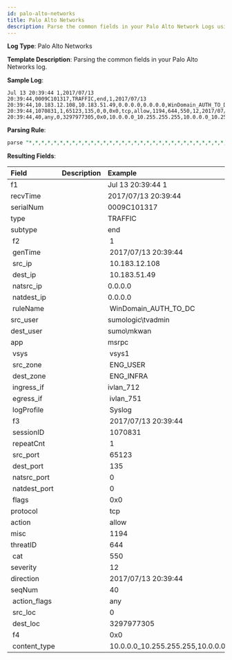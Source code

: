 ```yaml
---
id: palo-alto-networks
title: Palo Alto Networks
description: Parse the common fields in your Palo Alto Network Logs using the FER template.
---
```



**Log Type**: Palo Alto Networks

**Template Description**: Parsing the common fields in your Palo Alto Networks log.

**Sample Log**:

```
Jul 13 20:39:44 1,2017/07/13 20:39:44,0009C101317,TRAFFIC,end,1,2017/07/13 20:39:44,10.183.12.108,10.183.51.49,0.0.0.0,0.0.0.0,WinDomain_AUTH_TO_DC,,sumo\mkwan,msrpc,vsys1,ENG_USER,ENG_INFRA,ivlan_712,ivlan_751,Syslog,2017/07/13 20:39:44,1070831,1,65123,135,0,0,0x0,tcp,allow,1194,644,550,12,2017/07/13 20:39:44,40,any,0,3297977305,0x0,10.0.0.0_10.255.255.255,10.0.0.0_10.255.255.255,0,7,5
```

**Parsing Rule**:

```sql
parse "*,*,*,*,*,*,*,*,*,*,*,*,*,*,*,*,*,*,*,*,*,*,*,*,*,*,*,*,*,*,*,*,*,*,*,*,*,*,*,*,*,*" as f1,recvTime,serialNum,type,subtype,f2,genTime,src_ip,dest_ip,natsrc_ip,natdest_ip,ruleName,src_user,dest_user,app,vsys,src_zone,dest_zone,ingress_if,egress_if,logProfile,f3,sessionID,repeatCnt,src_port,dest_port,natsrc_port,natdest_port,flags,protocol,action,misc,threatID,cat,severity,direction,seqNum,action_flags,src_loc,dest_loc,f4,content_type
```

**Resulting Fields**:

| Field | Description | Example |
|:--|:--|:--|
| f1            |   | Jul 13 20:39:44 1 |
| recvTime      |   | 2017/07/13 20:39:44 |
| serialNum     |   | 0009C101317 |
| type          |   | TRAFFIC |
| subtype       |   | end |
|  f2           |   |  1 |
|  genTime      |   |  2017/07/13 20:39:44 |
|  src_ip       |   |  10.183.12.108 |
|  dest_ip      |   |  10.183.51.49 |
|  natsrc_ip    |   | 0.0.0.0 |
|  natdest_ip   |   | 0.0.0.0  |
|  ruleName     |   |  WinDomain_AUTH_TO_DC |
| src_user      |   | sumologic\\tvadmin |
| dest_user     |   | sumo\\mkwan |
| app           |   | msrpc |
|  vsys         |   |  vsys1 |
|  src_zone     |   |  ENG_USER |
|  dest_zone    |   |  ENG_INFRA |
|  ingress_if   |   | ivlan_712  |
|  egress_if    |   |  ivlan_751 |
|  logProfile   |   |  Syslog |
|  f3           |   |  2017/07/13 20:39:44 |
|  sessionID    |   |  1070831 |
|  repeatCnt    |   |  1 |
|  src_port     |   |  65123 |
|  dest_port    |   |  135 |
|  natsrc_port  |   |  0 |
|  natdest_port |   |  0 |
|  flags        |   |  0x0 |
| protocol      |   |  tcp |
| action        |   |  allow |
| misc          |   |  1194 |
| threatID      |   |  644 |
|  cat          |   |  550 |
| severity      |   |  12 |
| direction     |   |  2017/07/13 20:39:44 |
| seqNum        |   |  40 |
|  action_flags |   |  any |
|  src_loc      |   |  0 |
|  dest_loc     |   |  3297977305 |
|  f4           |   |  0x0 |
|  content_type |   |  10.0.0.0_10.255.255.255,10.0.0.0_10.255.255.255,0,7,5 |
